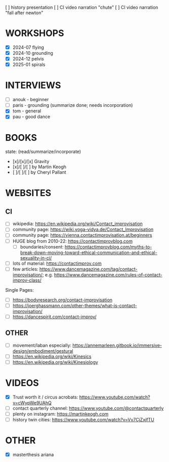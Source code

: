 [ ] history presentation
[ ] CI video narration "chute"
[ ] CI video narration "fall after newton"

WORKSHOPS
====================================================================================================
* [x] 2024-07 flying
* [x] 2024-10 grounding
* [x] 2024-12 pelvis
* [x] 2025-01 spirals

INTERVIEWS
====================================================================================================
* [ ] anouk - beginner
* [ ] paris - grounding (summarize done; needs incorporation)
* [x] tom - general
* [x] pau - good dance

BOOKS
====================================================================================================
state: (read/summarize/incorporate)

* [x]/[x]/[x] Gravity
* [x]/[ ]/[ ] by Martin Keogh
* [ ]/[ ]/[ ] by Cheryl Pallant

WEBSITES
====================================================================================================

CI
------------------------------------------------------------------------
* [ ] wikipedia: https://en.wikipedia.org/wiki/Contact_improvisation
* [ ] community page: https://wiki.yoga-vidya.de/Contact_Improvisation
* [ ] community page: https://vienna.contactimprovisation.at/beginners
* [ ] HUGE blog from 2010-22: https://contactimprovblog.com
  * [ ] boundaries/consent: https://contactimprovblog.com/myths-to-break-down-moving-toward-ethical-communication-and-ethical-sexuality-in-ci/
* [ ] lots of material: https://contactimprov.com
* [ ] few articles: https://www.dancemagazine.com/tag/contact-improvisation/; e.g. https://www.dancemagazine.com/rules-of-contact-improv-class/

Single Pages:
* [ ] https://bodyresearch.org/contact-improvisation
* [ ] https://joerghassmann.com/other-themes/what-is-contact-improvisation/
* [ ] https://dancespirit.com/contact-improv/

OTHER
------------------------------------------------------------------------
* [ ] movement/laban especially: https://annemarleen.gitbook.io/immersive-design/embodiment/gestural
* [ ] https://en.wikipedia.org/wiki/Kinesics
* [ ] https://en.wikipedia.org/wiki/Kinesiology

VIDEOS
====================================================================================================
* [x] Trust worth it / circus acrobats: https://www.youtube.com/watch?v=cWypWe9UAhQ
* [ ] contact quarterly channel: https://www.youtube.com/@contactquarterly
* [ ] plenty on instagram: https://martinkeogh.com
* [ ] history twin cities: https://www.youtube.com/watch?v=Vv7CjZxjfTU

OTHER
====================================================================================================
* [x] masterthesis ariana

